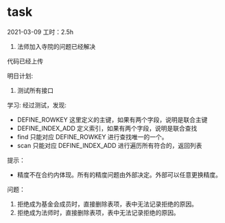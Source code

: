 # task

2021-03-09
工时：2.5h
1. 法师加入寺院的问题已经解决

代码已经上传

明日计划:
1. 测试所有接口

学习:
经过测试，发现:
- DEFINE_ROWKEY 这里定义的主键，如果有两个字段，说明是联合主键
- DEFINE_INDEX_ADD 定义索引，如果有两个字段，说明是联合查找
- find 只能对应 DEFINE_ROWKEY 进行查找唯一的一个。
- scan 只能对应 DEFINE_INDEX_ADD 进行遍历所有符合的，返回列表



提示：
- 精度不在合约内体现。所有的精度问题由外部决定。外部可以任意更换精度。

问题：
1. 拒绝成为基金会成员时，直接删除表项，表中无法记录拒绝的原因。
2. 拒绝成为法师时，直接删除表项，表中无法记录拒绝的原因。
